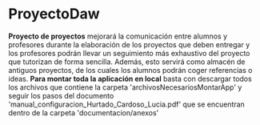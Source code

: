 # ProyectoDaw
**Proyecto de proyectos** mejorará la comunicación entre alumnos y profesores durante la elaboración de los proyectos que deben entregar y los profesores podrán llevar un seguimiento más exhaustivo del proyecto que tutorizan de forma sencilla. Además, esto servirá como almacén de antiguos proyectos, de los cuales los alumnos podrán coger referencias o ideas. 
**Para montar toda la aplicación en local** basta con descargar todos los archivos que contiene la carpeta 'archivosNecesariosMontarApp' y seguir los pasos del documento 'manual_configuracion_Hurtado_Cardoso_Lucia.pdf' que se encuentran dentro de la carpeta 'documentacion/anexos'
